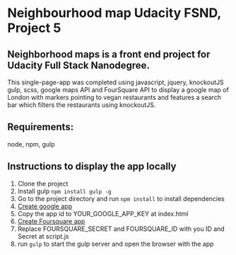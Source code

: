 # Neighbourhood map Udacity FSND, Project 5

## Neighborhood maps is a front end project for Udacity Full Stack Nanodegree.

This single-page-app was completed using javascript, jquery, knockoutJS gulp, scss, google maps API and FourSquare API to display a google map of London with markers pointing to vegan restaurants and features a search bar which filters the restaurants using knockoutJS. 

## Requirements:
node, npm, gulp 

## Instructions to display the app locally
1. Clone the project
2. Install gulp `npm install gulp -g`
3. Go to the project directory and run `npm install` to install dependencies
4. [Create google app](https://developers.google.com/maps/documentation/javascript/get-api-key)
5. Copy the app id to YOUR_GOOGLE_APP_KEY at index.html
6. [Create Foursquare app](https://developer.foursquare.com/)
8. Replace FOURSQUARE_SECRET and FOURSQUARE_ID with you ID and Secret at script.js
4. run `gulp` to start the gulp server and open the browser with the app

